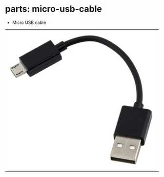 # parts: micro-usb-cable

- Micro USB cable

|   |
| --- |
| ![image](https://github.com/kamangir/assets2/raw/main/bluer-sbc/parts/micro-usb-cable.jpg?raw=true) |
